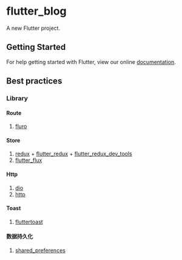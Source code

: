 # flutter_blog

A new Flutter project.

## Getting Started

For help getting started with Flutter, view our online
[documentation](https://flutter.io/).

## Best practices

### Library

#### Route

1. [fluro](https://pub.flutter-io.cn/packages/fluro)

#### Store

1. [redux](https://pub.flutter-io.cn/packages/redux) + [flutter_redux](https://pub.flutter-io.cn/packages/flutter_redux) + [flutter_redux_dev_tools](https://pub.flutter-io.cn/packages/flutter_redux_dev_tools)
2. [flutter_flux](https://pub.flutter-io.cn/packages/flutter_flux)


#### Http

1. [dio](https://pub.flutter-io.cn/packages/dio)
2. [http](https://pub.flutter-io.cn/packages/http)

#### Toast

1. [fluttertoast](https://pub.flutter-io.cn/packages/fluttertoast)

#### 数据持久化

1. [shared_preferences](https://pub.flutter-io.cn/packages/shared_preferences)
